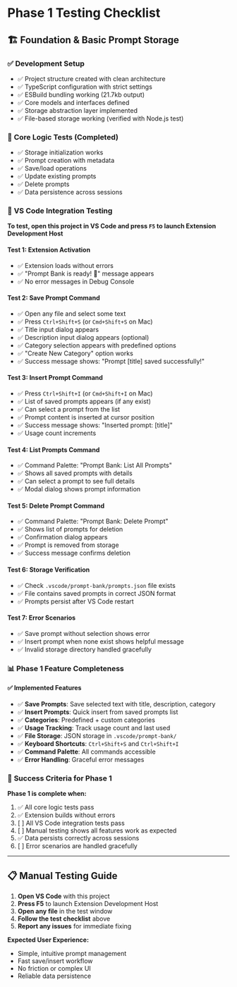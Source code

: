 # Phase 1 Testing Checklist

## 🏗️ **Foundation & Basic Prompt Storage**

### ✅ **Development Setup**
- ✅ Project structure created with clean architecture
- ✅ TypeScript configuration with strict settings
- ✅ ESBuild bundling working (21.7kb output)
- ✅ Core models and interfaces defined
- ✅ Storage abstraction layer implemented
- ✅ File-based storage working (verified with Node.js test)

### 🧪 **Core Logic Tests (Completed)**
- ✅ Storage initialization works
- ✅ Prompt creation with metadata
- ✅ Save/load operations
- ✅ Update existing prompts
- ✅ Delete prompts
- ✅ Data persistence across sessions

### 🎯 **VS Code Integration Testing**

**To test, open this project in VS Code and press `F5` to launch Extension Development Host**

#### **Test 1: Extension Activation**
- ✅ Extension loads without errors
- ✅ "Prompt Bank is ready! 🚀" message appears
- ✅ No error messages in Debug Console

#### **Test 2: Save Prompt Command**
- ✅ Open any file and select some text
- ✅ Press `Ctrl+Shift+S` (or `Cmd+Shift+S` on Mac)
- ✅ Title input dialog appears
- ✅ Description input dialog appears (optional)
- ✅ Category selection appears with predefined options
- ✅ "Create New Category" option works
- ✅ Success message shows: "Prompt [title] saved successfully!"

#### **Test 3: Insert Prompt Command**
- ✅ Press `Ctrl+Shift+I` (or `Cmd+Shift+I` on Mac)
- ✅ List of saved prompts appears (if any exist)
- ✅ Can select a prompt from the list
- ✅ Prompt content is inserted at cursor position
- ✅ Success message shows: "Inserted prompt: [title]"
- ✅ Usage count increments

#### **Test 4: List Prompts Command**
- ✅ Command Palette: "Prompt Bank: List All Prompts"
- ✅ Shows all saved prompts with details
- ✅ Can select a prompt to see full details
- ✅ Modal dialog shows prompt information

#### **Test 5: Delete Prompt Command**
- ✅ Command Palette: "Prompt Bank: Delete Prompt"
- ✅ Shows list of prompts for deletion
- ✅ Confirmation dialog appears
- ✅ Prompt is removed from storage
- ✅ Success message confirms deletion

#### **Test 6: Storage Verification**
- ✅ Check `.vscode/prompt-bank/prompts.json` file exists
- ✅ File contains saved prompts in correct JSON format
- ✅ Prompts persist after VS Code restart

#### **Test 7: Error Scenarios**
- ✅ Save prompt without selection shows error
- ✅ Insert prompt when none exist shows helpful message
- ✅ Invalid storage directory handled gracefully

### 📊 **Phase 1 Feature Completeness**

#### **✅ Implemented Features**
- ✅ **Save Prompts**: Save selected text with title, description, category
- ✅ **Insert Prompts**: Quick insert from saved prompts list
- ✅ **Categories**: Predefined + custom categories
- ✅ **Usage Tracking**: Track usage count and last used
- ✅ **File Storage**: JSON storage in `.vscode/prompt-bank/`
- ✅ **Keyboard Shortcuts**: `Ctrl+Shift+S` and `Ctrl+Shift+I`
- ✅ **Command Palette**: All commands accessible
- ✅ **Error Handling**: Graceful error messages

### 🎯 **Success Criteria for Phase 1**

**Phase 1 is complete when:**
1. ✅ All core logic tests pass
2. ✅ Extension builds without errors
3. [ ] All VS Code integration tests pass
4. [ ] Manual testing shows all features work as expected
5. ✅ Data persists correctly across sessions
6. [ ] Error scenarios are handled gracefully
---

## 📋 **Manual Testing Guide**

1. **Open VS Code** with this project
2. **Press F5** to launch Extension Development Host
3. **Open any file** in the test window
4. **Follow the test checklist** above
5. **Report any issues** for immediate fixing

**Expected User Experience:**
- Simple, intuitive prompt management
- Fast save/insert workflow
- No friction or complex UI
- Reliable data persistence 